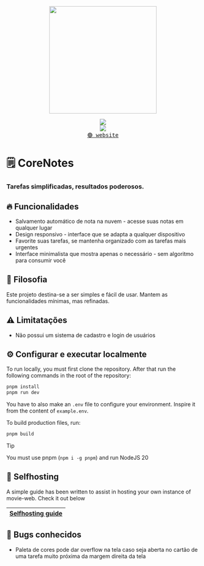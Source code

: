 

<!-- <p align="center"><img align="center" src="./assets/logo.png"/></p> -->
<p align="center"><img align="center" width="280" src="./.github/logo-light.svg#gh-light-mode-only"/></p>
<p align="center">
  <img src="https://skillicons.dev/icons?i=typescript,next,react,redux" /> <br/>
  <img src="https://skillicons.dev/icons?i=docker,nodejs,mongo,express,jest" /> <br/>
  <a href="#"><kbd>🟢 website</kbd></a>
</p>

# 🗒️ CoreNotes

### Tarefas simplificadas, resultados poderosos.

## 🔥 Funcionalidades

- Salvamento automático de nota na nuvem - acesse suas notas em qualquer lugar
- Design responsivo - interface que se adapta a qualquer dispositivo
- Favorite suas tarefas, se mantenha organizado com as tarefas mais urgentes
- Interface minimalista que mostra apenas o necessário - sem algoritmo para consumir você

## 🍄 Filosofia

Este projeto destina-se a ser simples e fácil de usar. Mantem as funcionalidades mínimas, mas refinadas.

## ⚠️ Limitatações

- Não possui um sistema de cadastro e login de usuários

## ⚙️ Configurar e executar localmente

To run locally, you must first clone the repository. After that run the following commands in the root of the repository:
```bash
pnpm install
pnpm run dev
```

You have to also make an `.env` file to configure your environment. Inspire it from the content of `example.env`.

To build production files, run:
```bash
pnpm build
```

> [!TIP]
> You must use pnpm (`npm i -g pnpm`) and run NodeJS 20

## 🥔 Selfhosting

A simple guide has been written to assist in hosting your own instance of movie-web. Check it out below

|[Selfhosting guide](https://docs.movie-web.app)|
|---|

## 🐞 Bugs conhecidos

- Paleta de cores pode dar overflow na tela caso seja aberta no cartão de uma tarefa muito próxima da margem direita da tela
